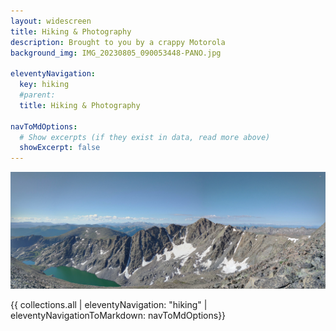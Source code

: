 ```yaml
---
layout: widescreen
title: Hiking & Photography
description: Brought to you by a crappy Motorola
background_img: IMG_20230805_090053448-PANO.jpg

eleventyNavigation:
  key: hiking
  #parent: 
  title: Hiking & Photography

navToMdOptions:
  # Show excerpts (if they exist in data, read more above)
  showExcerpt: false
---
```


![Alt text](IMG_20230805_090053448-PANO.jpg "  ")

{{ collections.all | eleventyNavigation: "hiking" | eleventyNavigationToMarkdown: navToMdOptions}}
